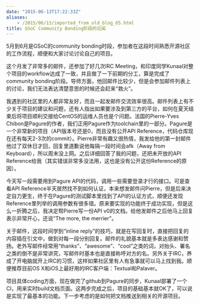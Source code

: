 ```yaml
---
date: "2015-06-13T17:22:33Z"
aliases:
    - /2015/06/13/imported_from_old_blog_65.html
title: GSoC Community Bonding阶段的见闻
---
```


5月到6月是GSoC的community bonding时段，参加者在这段时间熟悉开源社区的工作流程，顺便和大家讨论讨论自己的项目。

这个月发了非常多的邮件，还参加了好几次IRC Meeting，和印度同学Kunaal对整个项目的workflow达成了一致，并且做了一下前期的分工，算是完成了community bonding阶段。导师方面，他回邮件比较少，但是会参加邮件列表上的讨论，我们无法表达清楚意思的时候还会赶来“救火”。

我遇到的社区里的人都非常友好，而且一起发邮件交流效率很高。邮件列表上有不少关于项目的建议和问题，还有人指出如果要涉及到第三方的平台，如何在夏天结束后将项目顺利交接给CentOS的运维人员也是个问题。法国的Pierre-Yves Chibon是Pagure的作者，我们正用Pagure作为toolchain里的一部分。Pagure是一个非常新的项目（API版本号还是0，而且没有公开API Reference，代码仓库现在还有每天2-3次的commit）。Pierre非常有趣又很热情，我发给他的第一封邮件他过了双休日才回，回复里道歉说他每隔一段时间会afk（Away from Keyboard），所以周末没上网。之后详细回答了我的问题，还把未开放的API Reference给我（其实错误非常多没法用，这也是没有公开这份Reference的原因）。

今天写一段需要用到Pagure API的代码，调用一些需要登录才行的接口。可是查看API Reference半天居然找不到如何认证，本来想发邮件问Pierre，但是后来决定自力更生，终于在Pagure的测试脚本里找到了API的认证方式，顺便还发现Reference里列举的调用参数有很多错。原来要实现的功能终于成功实现，但是这么一折腾之后，我决定帮Pierre写一份API v0的文档。给他发邮件之后他马上回复表示非常开心，还说“The more, the merrier”。

关于邮件，这段时间学到“inline reply”的技巧，就是在写回复时，直接把回复的内容插在引文中，做到对每一段分别回复。邮件的礼貌基本就是多表达感谢和赞扬。老外写邮件经常用“thanks”、“awesome”、“cool”之类的词，对抬头、署名之类的倒不是非常讲究，写邮件时基本也是直接称呼对方的名。另外关于IRC，养成了开电脑就开上IRC的习惯，这样如果社区里有人有急事就可以马上找到我。顺便推荐目前OS X和iOS上最好用的IRC客户端：Textual和Palaver。

项目具体coding方面，现在做完了github到Pagure的同步，Kunaal部署了一个CI，用来实时build文档页面。这两步完成之后，项目的基础基本就OK了，可以说是实现了最基本的功能。下一步考虑的是如何把文档推送到相关的开源项目。
